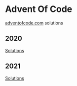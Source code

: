 # Advent Of Code

[adventofcode.com](https://adventofcode.com/) solutions

## 2020

[Solutions](2020/README.md)

## 2021

[Solutions](2021/README.md)
